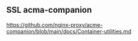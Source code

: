 ## SSL acma-companion
https://github.com/nginx-proxy/acme-companion/blob/main/docs/Container-utilities.md
